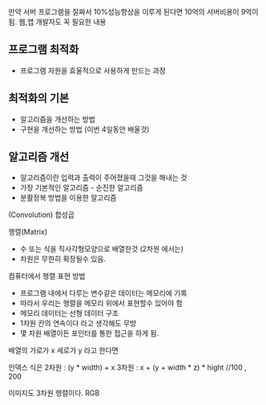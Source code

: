 만약 서버 프로그램을 잘짜서 10%성능향상을 이루게 된다면 10억의 서버비용이 9억이 됨.
웹,앱 개발자도 꼭 필요한 내용

## 프로그램 최적화
* 프로그램 자원을 효울적으로 사용하게 만드는 과정
## 최적화의 기본
* 알고리즘을 개선하는 방법
* 구현을 개선하는 방법 (이번 4일동안 배울것)
## 알고리즘 개선
* 알고리즘이란 입력과 출력이 주어졌을때 그것을 해내는 것
* 가장 기본적인 알고리즘 - 순진한 알고리즘
* 분활정복 방법을 이용한 알고리즘

(Convolution) 합성곱


행렬(Matrix)
* 수 또는 식을 직사각형모양으로 배열한것 (2차원 에서는)
* 차원은 무한히 확장될수 있음.

컴퓨터에서 행렬 표현 방법
* 프로그램 내에서 다루는 변수같은 데이터는 메모리에 기록
* 따라서 우리는 행렬을 메모리 위에서 표현할수 있어야 함
* 메모리 데이터는 선형 데이터 구조
* 1차원 칸의 연속이다 라고 생각해도 무방
* 몇 차원 배열이든 포인터를 통한 접근을 하게 됨.

배열의 가로가 x 세로가 y 라고 한다면

 인덱스 식은
2차원 : (y * width) + x
3차원 :  x + (y + width * z) * hight  //100 , 200

이미지도 3차원 행렬이다. RGB

